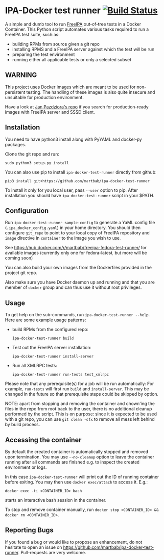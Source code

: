 IPA-Docker test runner [![Build Status](https://travis-ci.org/martbab/ipa-docker-test-runner.svg?branch=master)](https://travis-ci.org/martbab/ipa-docker-test-runner)
======================

A simple and dumb tool to run [FreeIPA](https://github.com/freeipa/freeipa)
out-of-tree tests in a Docker Container. This Python script automates various
tasks required to run a FreeIPA test suite, such as:

* building RPMs from source given a git repo
* installing RPMS and a FreeIPA server against which the test will be run
* preparing the test environment
* running either all applicable tests or only a selected subset

WARNING
-------

This project uses Docker images which are meant to be used for non-persistent
testing. The handling of these images is also quite insecure and unsuitable
for production environment.

Have a look at [Jan Pazdziora's
repo](https://github.com/adelton/docker-freeipa) if you search for
production-ready images with FreeIPA server and SSSD client.

Installation
------------

You need to have python3 install along with PyYAML and docker-py packages.

Clone the git repo and run:

    sudo python3 setup.py install

You can also use pip to install `ipa-docker-test-runner` directly from github:

    pip3 install git+https://github.com/martbab/ipa-docker-test-runner

To install it only for you local user, pass `--user` option to pip. After
installation you should have `ipa-docker-test-runner` script in your $PATH.

Configuration
-------------

Run `ipa-docker-test-runner sample-config` to generate a YaML config file
(`.ipa_docker_config.yaml`) in your home directory. You should then configure
`git_repo` to point to your local copy of FreeIPA repository and `image`
directive in `container` to the image you wish to use.

See https://hub.docker.com/r/martbab/freeipa-fedora-test-runner/ for available
images (currently only one for fedora-latest, but more will be coming soon)

You can also build your own images from the Dockerfiles provided in the
project git repo.

Also make sure you have Docker daemon up and running and that you are member
of `docker` group and can thus use it without root privileges.

Usage
-----

To get help on the sub-commands, run `ipa-docker-test-runner --help`. Here are
some example usage patterns:

* build RPMs from the configured repo:

    ```
    ipa-docker-test-runner build
    ```

* Test out the FreeIPA server installation:

    ```
    ipa-docker-test-runner install-server
    ```

* Run all XMLRPC tests:

    ```
    ipa-docker-test-runner run-tests test_xmlrpc
    ```

Please note that any prerequisite(s) for a job will be run automatically: For
example, `run-tests` will first run `build` and `install-server`. This may be
changed in the future so that prerequisite steps could be skipped by option.

NOTE: apart from stopping and removing the container and chown'ing the files
in the repo from root back to the user, there is no additional cleanup
performed by the script. This is on purpose: since it is expected to be used
with a git repo, you can use `git clean -dfx` to remove all mess left behind
by build process.

Accessing the container
-----------------------

By default the created container is
automatically stopped and removed upon termination. You may use `--no-cleanup`
option to leave the container running after all commands are finished e.g. to
inspect the created environment or logs.

In this case `ipa-docker-test-runner` will print out the ID of running
container before exiting. You may then use `docker exec/attach` to access it.
E.g.:

    docker exec -ti <CONTAINER_ID> bash

starts an interactive bash session in the container.

To stop and remove container manually, run `docker stop <CONTAINER_ID> &&
docker rm <CONTAINER_ID>`.

Reporting Bugs
--------------

If you found a bug or would like to propose an enhancement, do not hesitate to
open an issue on https://github.com/martbab/ipa-docker-test-runner.
Pull-requests are very welcome. 
